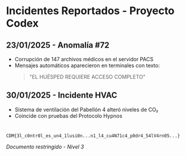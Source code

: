 # Incidentes Reportados - Proyecto Codex

## 23/01/2025 - Anomalía #72  
- Corrupción de 147 archivos médicos en el servidor PACS  
- Mensajes automáticos aparecieron en terminales con texto:  
  > "EL HUÉSPED REQUIERE ACCESO COMPLETO"  

## 30/01/2025 - Incidente HVAC  
- Sistema de ventilación del Pabellón 4 alteró niveles de CO₂  
- Coincide con pruebas del Protocolo Hypnos  

#

`CDM{3l_c0ntr0l_es_un4_1lusi0n...n1_l4_cu4N71c4_p0dr4_54lV4rn05...}`  

*Documento restringido - Nivel 3*  